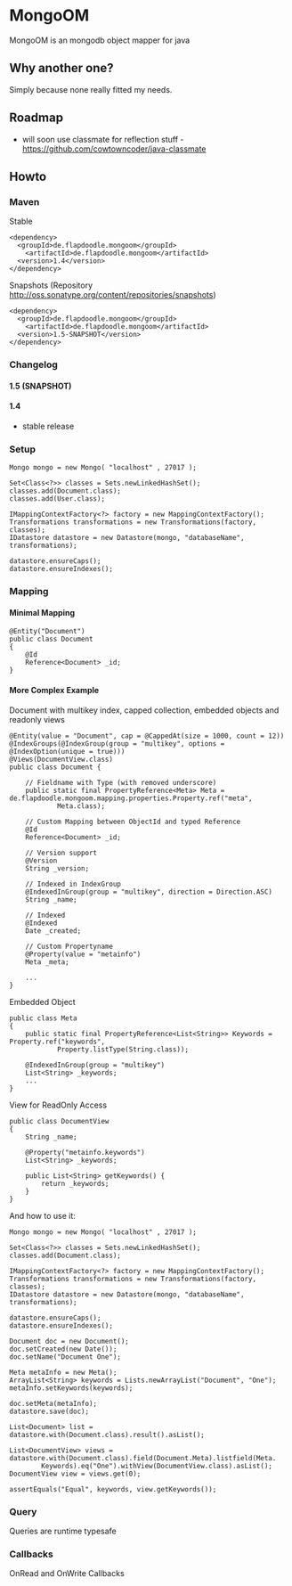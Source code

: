 # MongoOM

MongoOM is an mongodb object mapper for java

## Why another one?

Simply because none really fitted my needs.

## Roadmap

- will soon use classmate for reflection stuff - https://github.com/cowtowncoder/java-classmate

## Howto

### Maven

Stable

	<dependency>
	  <groupId>de.flapdoodle.mongoom</groupId>
		<artifactId>de.flapdoodle.mongoom</artifactId>
	  <version>1.4</version>
	</dependency>

Snapshots (Repository http://oss.sonatype.org/content/repositories/snapshots)

	<dependency>
	  <groupId>de.flapdoodle.mongoom</groupId>
		<artifactId>de.flapdoodle.mongoom</artifactId>
	  <version>1.5-SNAPSHOT</version>
	</dependency>

### Changelog

#### 1.5 (SNAPSHOT)

#### 1.4

- stable release

### Setup

	Mongo mongo = new Mongo( "localhost" , 27017 );

	Set<Class<?>> classes = Sets.newLinkedHashSet();
	classes.add(Document.class);
	classes.add(User.class);

	IMappingContextFactory<?> factory = new MappingContextFactory();
	Transformations transformations = new Transformations(factory, classes);
	IDatastore datastore = new Datastore(mongo, "databaseName", transformations);
		
	datastore.ensureCaps();
	datastore.ensureIndexes();

### Mapping 	

#### Minimal Mapping

	@Entity("Document")
	public class Document
	{
		@Id
		Reference<Document> _id;
	}

#### More Complex Example

Document with multikey index, capped collection, embedded objects and readonly views
	
	@Entity(value = "Document", cap = @CappedAt(size = 1000, count = 12))
	@IndexGroups(@IndexGroup(group = "multikey", options = @IndexOption(unique = true)))
	@Views(DocumentView.class)
	public class Document {
	
		// Fieldname with Type (with removed underscore) 
		public static final PropertyReference<Meta> Meta = de.flapdoodle.mongoom.mapping.properties.Property.ref("meta",
				Meta.class);
	
		// Custom Mapping between ObjectId and typed Reference
		@Id
		Reference<Document> _id;
	
		// Version support
		@Version
		String _version;
	
		// Indexed in IndexGroup
		@IndexedInGroup(group = "multikey", direction = Direction.ASC)
		String _name;
	
		// Indexed
		@Indexed
		Date _created;
	
		// Custom Propertyname
		@Property(value = "metainfo")
		Meta _meta;

		...
	}

Embedded Object

	public class Meta
	{
		public static final PropertyReference<List<String>> Keywords = Property.ref("keywords",
				Property.listType(String.class));
	
		@IndexedInGroup(group = "multikey")
		List<String> _keywords;
		...
	}
	
View for ReadOnly Access

	public class DocumentView
	{
		String _name;
	
		@Property("metainfo.keywords")
		List<String> _keywords;
		
		public List<String> getKeywords() {
			return _keywords;
		}
	}
	
And how to use it:

	Mongo mongo = new Mongo( "localhost" , 27017 );

	Set<Class<?>> classes = Sets.newLinkedHashSet();
	classes.add(Document.class);
	
	IMappingContextFactory<?> factory = new MappingContextFactory();
	Transformations transformations = new Transformations(factory, classes);
	IDatastore datastore = new Datastore(mongo, "databaseName", transformations);
	
	datastore.ensureCaps();
	datastore.ensureIndexes();
	
	Document doc = new Document();
	doc.setCreated(new Date());
	doc.setName("Document One");
	
	Meta metaInfo = new Meta();
	ArrayList<String> keywords = Lists.newArrayList("Document", "One");
	metaInfo.setKeywords(keywords);
	
	doc.setMeta(metaInfo);
	datastore.save(doc);
	
	List<Document> list = datastore.with(Document.class).result().asList();
	
	List<DocumentView> views = datastore.with(Document.class).field(Document.Meta).listfield(Meta.
			Keywords).eq("One").withView(DocumentView.class).asList();
	DocumentView view = views.get(0);
	
	assertEquals("Equal", keywords, view.getKeywords());

### Query

Queries are runtime typesafe

### Callbacks

OnRead and OnWrite Callbacks


